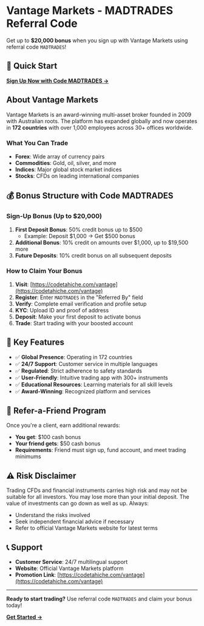 # Vantage Markets - MADTRADES Referral Code

Get up to **$20,000 bonus** when you sign up with Vantage Markets using referral code `MADTRADES`!

## 🚀 Quick Start

**[Sign Up Now with Code MADTRADES →](https://codetahiche.com/vantage)**

## About Vantage Markets

Vantage Markets is an award-winning multi-asset broker founded in 2009 with Australian roots. The platform has expanded globally and now operates in **172 countries** with over 1,000 employees across 30+ offices worldwide.

### What You Can Trade
- **Forex**: Wide array of currency pairs
- **Commodities**: Gold, oil, silver, and more
- **Indices**: Major global stock market indices  
- **Stocks**: CFDs on leading international companies

## 💰 Bonus Structure with Code MADTRADES

### Sign-Up Bonus (Up to $20,000)
1. **First Deposit Bonus**: 50% credit bonus up to $500
   - Example: Deposit $1,000 → Get $500 bonus
2. **Additional Bonus**: 10% credit on amounts over $1,000, up to $19,500 more
3. **Future Deposits**: 10% credit bonus on all subsequent deposits

### How to Claim Your Bonus

1. **Visit**: [https://codetahiche.com/vantage](https://codetahiche.com/vantage)
2. **Register**: Enter `MADTRADES` in the "Referred By" field
3. **Verify**: Complete email verification and profile setup
4. **KYC**: Upload ID and proof of address
5. **Deposit**: Make your first deposit to activate bonus
6. **Trade**: Start trading with your boosted account

## 🌟 Key Features

- ✅ **Global Presence**: Operating in 172 countries
- ✅ **24/7 Support**: Customer service in multiple languages
- ✅ **Regulated**: Strict adherence to safety standards
- ✅ **User-Friendly**: Intuitive trading app with 300+ instruments
- ✅ **Educational Resources**: Learning materials for all skill levels
- ✅ **Award-Winning**: Recognized platform and services

## 🔄 Refer-a-Friend Program

Once you're a client, earn additional rewards:
- **You get**: $100 cash bonus
- **Your friend gets**: $50 cash bonus
- **Requirements**: Friend must sign up, fund account, and meet trading minimums

## ⚠️ Risk Disclaimer

Trading CFDs and financial instruments carries high risk and may not be suitable for all investors. You may lose more than your initial deposit. The value of investments can go down as well as up. Always:
- Understand the risks involved
- Seek independent financial advice if necessary
- Refer to official Vantage Markets website for latest terms

## 📞 Support

- **Customer Service**: 24/7 multilingual support
- **Website**: Official Vantage Markets platform
- **Promotion Link**: [https://codetahiche.com/vantage](https://codetahiche.com/vantage)

---

**Ready to start trading?** Use referral code `MADTRADES` and claim your bonus today!

**[Get Started →](https://codetahiche.com/vantage)**
